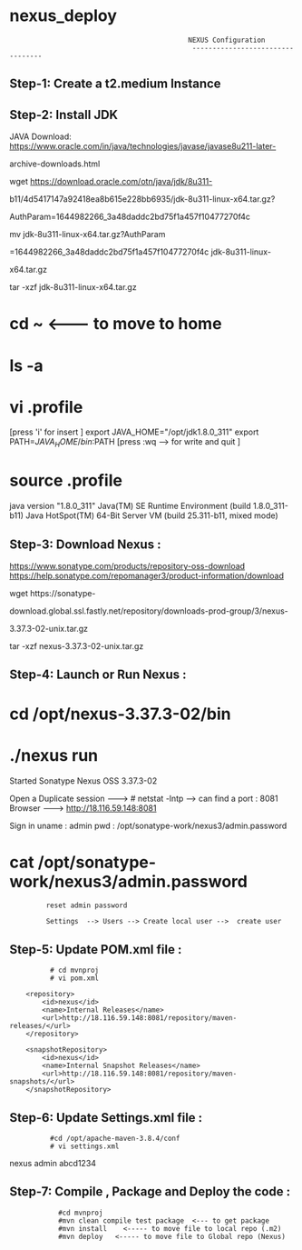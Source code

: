 # nexus_deploy

                                                NEXUS Configuration
                                                 ---------------------------------
Step-1:  Create a t2.medium Instance 
----------------------------------------------------
Step-2:  Install JDK  
----------------------------
JAVA Download:
https://www.oracle.com/in/java/technologies/javase/javase8u211-later-

archive-downloads.html

 wget https://download.oracle.com/otn/java/jdk/8u311-

b11/4d5417147a92418ea8b615e228bb6935/jdk-8u311-linux-x64.tar.gz?

AuthParam=1644982266_3a48daddc2bd75f1a457f10477270f4c

 mv jdk-8u311-linux-x64.tar.gz\?AuthParam

\=1644982266_3a48daddc2bd75f1a457f10477270f4c jdk-8u311-linux-

x64.tar.gz

 tar -xzf jdk-8u311-linux-x64.tar.gz

  # cd  ~    <--- to move to home
  # ls -a
  # vi .profile
 [press 'i' for insert ]
   export JAVA_HOME="/opt/jdk1.8.0_311"
   export PATH=$JAVA_HOME/bin:$PATH
 [press :wq --> for write and quit ]
  
# source .profile

java version "1.8.0_311"
Java(TM) SE Runtime Environment (build 1.8.0_311-b11)
Java HotSpot(TM) 64-Bit Server VM (build 25.311-b11, mixed mode)

Step-3:  Download Nexus :
----------------------------------------
https://www.sonatype.com/products/repository-oss-download
https://help.sonatype.com/repomanager3/product-information/download

 wget https://sonatype-

download.global.ssl.fastly.net/repository/downloads-prod-group/3/nexus-

3.37.3-02-unix.tar.gz

tar -xzf nexus-3.37.3-02-unix.tar.gz

Step-4:  Launch or Run Nexus :
----------------------------------------------
  # cd /opt/nexus-3.37.3-02/bin
  # ./nexus run   
   
Started Sonatype Nexus OSS 3.37.3-02

  Open a Duplicate session --->   # netstat -lntp  --> can find a port : 8081
   Browser ---> http://18.116.59.148:8081
 
  Sign in 
      uname :  admin
        pwd    : /opt/sonatype-work/nexus3/admin.password

   # cat   /opt/sonatype-work/nexus3/admin.password
             reset admin password

             Settings  --> Users --> Create local user -->  create user




Step-5:  Update POM.xml file :
----------------------------------------------
              # cd mvnproj
              # vi pom.xml

        <repository>
            <id>nexus</id>
            <name>Internal Releases</name>
            <url>http://18.116.59.148:8081/repository/maven-releases/</url>
        </repository>

        <snapshotRepository>
            <id>nexus</id>
            <name>Internal Snapshot Releases</name>
            <url>http://18.116.59.148:8081/repository/maven-snapshots/</url>
        </snapshotRepository>

Step-6:  Update Settings.xml file :
--------------------------------------------------

              #cd /opt/apache-maven-3.8.4/conf
              # vi settings.xml

  <server>
      <id>nexus</id>
      <username>admin</username>
      <password>abcd1234</password>
    </server>


Step-7:  Compile , Package and Deploy the code :
------------------------------------------------------------------------

                #cd mvnproj
                #mvn clean compile test package  <--- to get package
                #mvn install    <----- to move file to local repo (.m2)
                #mvn deploy   <----- to move file to Global repo (Nexus)



